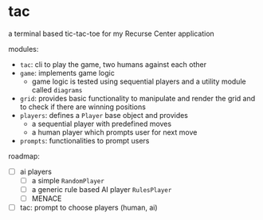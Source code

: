 # tac

a terminal based tic-tac-toe for my Recurse Center application

modules:
- `tac`: cli to play the game, two humans against each other
- `game`: implements game logic
  - game logic is tested using sequential players and a utility module called `diagrams`
- `grid`: provides basic functionality to manipulate and render the grid and to check if there are winning positions
- `players`: defines a `Player` base object and provides
  - a sequential player with predefined moves
  - a human player which prompts user for next move
- `prompts`: functionalities to prompt users

roadmap:
- [ ] ai players
  - [ ] a simple `RandomPlayer`
  - [ ] a generic rule based AI player `RulesPlayer`
  - [ ] MENACE
- [ ] tac: prompt to choose players (human, ai)
